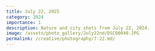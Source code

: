 ```yaml
---
title: July 22, 2025
category: 2024
importance: 1
description: Nature and city shots from July 22, 2024.
image: /assets/photo_gallery/July22nd/DSC00040.JPG
permalink: /creative/photography/7-22.md/
---
```

